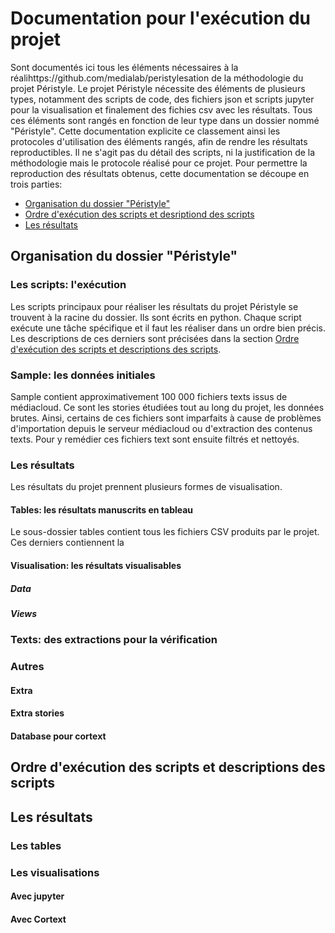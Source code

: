 # Documentation pour l'exécution du projet
Sont documentés ici tous les éléments nécessaires à la réalihttps://github.com/medialab/peristylesation de la méthodologie du projet Péristyle. 
Le projet Péristyle nécessite des éléments de plusieurs types, notamment des scripts de code, des fichiers json et scripts jupyter pour la visualisation et finalement des fichies csv avec les résultats. Tous ces éléments sont rangés en fonction de leur type dans un dossier nommé "Péristyle". Cette documentation explicite ce classement ainsi les protocoles d'utilisation des éléments rangés, afin de rendre les résultats reproductibles.
Il ne s'agit pas du détail des scripts, ni la justification de la méthodologie mais le protocole réalisé pour ce projet. Pour permettre la reproduction des résultats obtenus, cette documentation se découpe en trois parties:
  - [Organisation du dossier "Péristyle"](#organisation-dossier)
  - [Ordre d'exécution des scripts et desriptiond des scripts](#ordre-script)
  - [Les résultats](#resultats)
## Organisation du dossier "Péristyle"<a name="organisation-dossier"></a>
### Les scripts: l'exécution 
Les scripts principaux pour réaliser les résultats du projet Péristyle se trouvent à la racine du dossier. Ils sont écrits en python. Chaque script exécute une tâche spécifique et il faut les réaliser dans un ordre bien précis. Les descriptions de ces derniers sont précisées dans la section [Ordre d'exécution des scripts et descriptions des scripts](#ordre-script).
### Sample: les données initiales
Sample contient approximativement 100 000 fichiers texts issus de médiacloud. Ce sont les stories étudiées tout au long du projet, les données brutes. Ainsi, certains de ces fichiers sont imparfaits à cause de problèmes d'importation depuis le serveur médiacloud ou d'extraction des contenus texts. Pour y remédier ces fichiers text sont ensuite filtrés et nettoyés.  
### Les résultats
Les résultats du projet prennent plusieurs formes de visualisation.    
#### Tables: les résultats manuscrits en tableau
Le sous-dossier tables contient tous les fichiers CSV produits par le projet. Ces derniers contiennent la 
#### Visualisation: les résultats visualisables
##### Data
##### Views
### Texts: des extractions pour la vérification
### Autres 
#### Extra
#### Extra stories
#### Database pour cortext

## Ordre d'exécution des scripts et descriptions des scripts<a name="ordre-script"></a>

## Les résultats<a name="resultats"></a>
### Les tables
### Les visualisations
#### Avec jupyter
#### Avec Cortext
